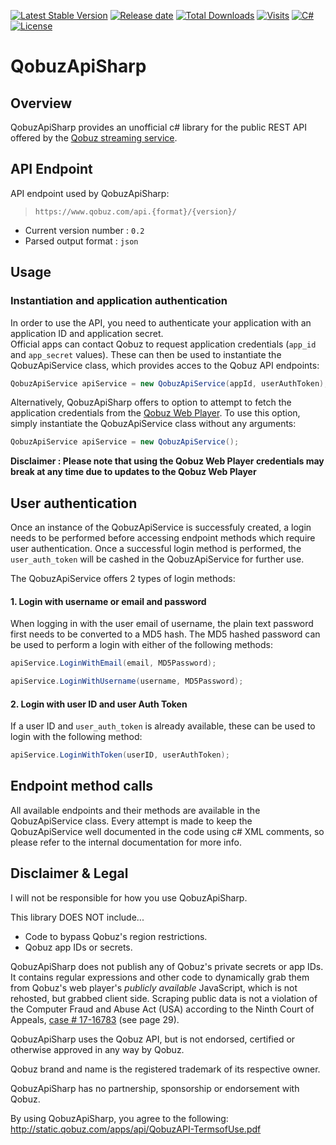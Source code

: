 [![Latest Stable Version](https://img.shields.io/github/v/release/DJDoubleD/QobuzApiSharp?color=blue)](../../releases/latest)
[![Release date](https://img.shields.io/github/release-date/DJDoubleD/QobuzApiSharp)](https://github.com/DJDoubleD/QobuzApiSharp)
[![Total Downloads](https://img.shields.io/github/downloads/DJDoubleD/QobuzApiSharp/total?color=blue)](https://github.com/DJDoubleD/QobuzApiSharp)
[![Visits](https://api.visitorbadge.io/api/combined?path=https%3A%2F%2Fgithub.com%2FDJDoubleD%2FQobuzApiSharp&label=visits&countColor=%23263759&style=flat)](https://github.com/DJDoubleD/QobuzApiSharp)
[![C#](https://img.shields.io/badge/c%23-%23239120.svg?flat&logo=c-sharp&logoColor=white)](https://github.com/DJDoubleD/QobuzApiSharp)
[![License](https://img.shields.io/github/license/DJDoubleD/QobuzApiSharp?flat)](https://github.com/DJDoubleD/QobuzApiSharp)

# QobuzApiSharp 

## Overview

QobuzApiSharp provides an unofficial c# library for the public REST API offered by the [Qobuz streaming service](https://www.qobuz.com/).

## API Endpoint

API endpoint used by QobuzApiSharp:

>     https://www.qobuz.com/api.{format}/{version}/

+ Current version number : `0.2`
+ Parsed output format : `json`

## Usage

### Instantiation and application authentication

In order to use the API, you need to authenticate your application with an application ID and application secret.  
Official apps can contact Qobuz to request application credentials (`app_id` and `app_secret` values).
These can then be used to instantiate the QobuzApiService class, which provides acces to the Qobuz API endpoints:

```csharp
QobuzApiService apiService = new QobuzApiService(appId, userAuthToken);
```

Alternatively, QobuzApiSharp offers to option to attempt to fetch the application credentials from the [Qobuz Web Player](https://play.qobuz.com/). To use this option, simply instantiate the QobuzApiService class without any arguments:

```csharp
QobuzApiService apiService = new QobuzApiService();
```

**Disclaimer : Please note that using the Qobuz Web Player credentials may break at any time due to updates to the Qobuz Web Player**

## User authentication

Once an instance of the QobuzApiService is successfuly created, a login needs to be performed before accessing endpoint methods which require user authentication.
Once a successful login method is performed, the `user_auth_token` will be cashed in the QobuzApiService for further use.  

The QobuzApiService offers 2 types of login methods:

#### 1. Login with username or email and password

When logging in with the user email of username, the plain text password first needs to be converted to a MD5 hash. The MD5 hashed password can be used to perform a login with either of the following methods:

```csharp
apiService.LoginWithEmail(email, MD5Password);
```

```csharp
apiService.LoginWithUsername(username, MD5Password);
```

#### 2. Login with user ID and user Auth Token

If a user ID and `user_auth_token` is already available, these can be used to login with the following method:

```csharp
apiService.LoginWithToken(userID, userAuthToken);
```

## Endpoint method calls

All available endpoints and their methods are available in the QobuzApiService class. Every attempt is made to keep the QobuzApiService well documented in the code using c# XML comments, so please refer to the internal documentation for more info.

## Disclaimer & Legal
I will not be responsible for how you use QobuzApiSharp. 

This library DOES NOT include...
- Code to bypass Qobuz's region restrictions.
- Qobuz app IDs or secrets.

QobuzApiSharp does not publish any of Qobuz's private secrets or app IDs. It contains regular expressions and other code to dynamically grab them from Qobuz's web player's *publicly available*  JavaScript, which is not rehosted, but grabbed client side. Scraping public data is not a violation of the Computer Fraud and Abuse Act (USA) according to the Ninth Court of Appeals, [case # 17-16783](http://cdn.ca9.uscourts.gov/datastore/opinions/2019/09/09/17-16783.pdf) (see page 29). 

QobuzApiSharp uses the Qobuz API, but is not endorsed, certified or otherwise approved in any way by Qobuz.

Qobuz brand and name is the registered trademark of its respective owner.

QobuzApiSharp has no partnership, sponsorship or endorsement with Qobuz.

By using QobuzApiSharp, you agree to the following: http://static.qobuz.com/apps/api/QobuzAPI-TermsofUse.pdf
